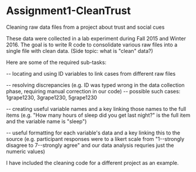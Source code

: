 # Assignment1-CleanTrust
Cleaning raw data files from a project about trust and social cues

These data were collected in a lab experiment during Fall 2015 and Winter 2016. The goal is to write R code to consolidate various raw files into a single file with clean data. 
(Side topic: what is "clean" data?)


Here are some of the required sub-tasks:

-- locating and using ID variables to link cases from different raw files

-- resolving discrepancies (e.g. ID was typed wrong in the data collection phase, requiring manual correction in our code)
 -- possible such cases: 1grape1230, 3grape1230, 5grape1230

-- creating useful variable names and a key linking those names to the full items (e.g. "How many hours of sleep did you get last night?" is the full item and the variable name is "sleep")

-- useful formatting for each variable's data and a key linking this to the source (e.g. participant responses were to a likert scale from "1--strongly disagree to 7--strongly agree" and our data analysis requries just the numeric values)



I have included the cleaning code for a different project as an example.
